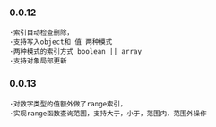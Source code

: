 ### 0.0.12
	·索引自动检查删除，
	·支持写入object和 值 两种模式
	·两种模式的索引方式 boolean || array
	·支持对象局部更新
	
### 0.0.13
	·对数字类型的值额外做了range索引，
	·实现range函数查询范围，支持大于，小于，范围内，范围外操作